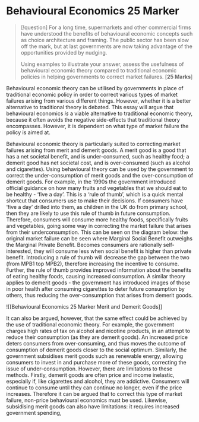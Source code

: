 # Behavioural Economics 25 Marker


> [!question]
> For a long time, supermarkets and other commercial firms have understood the benefits of
> behavioural economic concepts such as choice architecture and framing. The public sector has
> been slow off the mark, but at last governments are now taking advantage of the opportunities
> provided by nudging.
> 
> Using examples to illustrate your answer, assess the usefulness of behavioural economic theory
> compared to traditional economic policies in helping governments to correct market failures. [**25 Marks**]

Behavioural economic theory can be utilised by governments in place of traditional economic policy in order to correct various types of market failures arising from various different things. However, whether it is a better alternative to traditional theory is debated. This essay will argue that behavioural economics *is* a viable alternative to traditional economic theory, because it often avoids the negative side-effects that traditional theory encompasses. However, it is dependent on what type of market failure the policy is aimed at.

Behavioural economic theory is particularly suited to correcting market failures arising from merit and demerit goods. A merit good is a good that has a net societal benefit, and is under-consumed, such as healthy food; a demerit good has net societal cost, and is over-consumed (such as alcohol and cigarettes). Using behavioural theory can be used by the government to correct the under-consumption of merit goods and the over-consumption of demerit goods. For example, in the 1990s the government introduced official guidance on how many fruits and vegetables that we should eat to be healthy - ‘five a day’. This is a ‘rule of thumb’, which is a quick mental shortcut that consumers use to make their decisions. If consumers have ‘five a day’ drilled into them, as children in the UK do from primary school, then they are likely to use this rule of thumb in future consumption. Therefore, consumers will consume more healthy foods, specifically fruits and vegetables, going some way in correcting the market failure that arises from their underconsumption. This can be seen on the diagram below: the original market failure can be seen where Marginal Social Benefit outweighs the Marginal Private Benefit. Becomes consumers are rationally self-interested, they will consume less when social benefit is higher than private benefit. Introducing a rule of thumb will decrease the gap between the two (from MPB1 top MPB2), therefore increasing the incentive to consume. Further, the rule of thumb provides improved information about the benefits of eating healthy foods, causing increased consumption. A similar theory applies to demerit goods - the government has introduced images of those in poor health after consuming cigarettes to deter future consumption by others, thus reducing the over-consumption that arises from demerit goods.

![[Behavioural Economics 25 Marker Merit and Demerit Goods]]

It can also be argued, however, that the same effect could be achieved by the use of traditional economic theory. For example, the government charges high rates of tax on alcohol and nicotine products, in an attempt to reduce their consumption (as they are demerit goods). An increased price deters consumers from over-consuming, and thus moves the outcome of consumption of demerit goods closer to the social optimum. Similarly, the government subsidises merit goods such as renewable energy, allowing consumers to invest in and purchase more of these goods, correcting the issue of under-consumption. However, there are limitations to these methods. Firstly, demerit goods are often price and income inelastic, especially if, like cigarettes and alcohol, they are addictive. Consumers will continue to consume until they can continue no longer, even if the price increases. Therefore it can be argued that to correct this type of market failure, non-price behavioural economics must be used. Likewise, subsidising merit goods can also have limitations: it requires increased government spending, 
